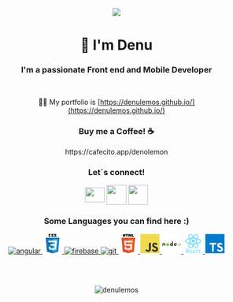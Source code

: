 <div align="center"><img width="250px" src="https://media4.giphy.com/media/IQebREsGFRXmo/giphy.gif" /></div>

<h1 align="center">👋 I'm Denu</h1>
<h3 align="center">I'm a passionate Front end and Mobile Developer</h3>

<br />
<div align="center">

👨‍💻 My portfolio is  [https://denulemos.github.io/](https://denulemos.github.io/)


 </div>

<h3 align="center">Buy me a Coffee! ☕ </h3>
<div align="center">
https://cafecito.app/denolemon
 </div>

<h3 align="center">Let´s connect!</h3>
<p align="center">
<a href="https://www.linkedin.com/in/denulemos/" target="blank"><img align="center" src="https://raw.githubusercontent.com/rahuldkjain/github-profile-readme-generator/master/src/images/icons/Social/linked-in-alt.svg" height="30" width="40" /></a>
 <a href="https://www.twitter.com/denokennedy" target="blank"><img align="center" src="http://assets.stickpng.com/images/580b57fcd9996e24bc43c53e.png" height="40" width="40" /></a>
 <a href="https://medium.com/@denu.a.lemos" target="blank"><img align="center" src="https://upload.wikimedia.org/wikipedia/commons/thumb/e/ec/Medium_logo_Monogram.svg/1200px-Medium_logo_Monogram.svg.png" height="40" width="40" /></a>
</p>


<h3 align="center">Some Languages you can find here :)</h3>
<p align="center"> <a href="https://angular.io" target="_blank"> <img src="https://angular.io/assets/images/logos/angular/angular.svg" alt="angular" width="40" height="40"/> </a>  <a href="https://www.w3schools.com/css/" target="_blank"> <img src="https://raw.githubusercontent.com/devicons/devicon/master/icons/css3/css3-original-wordmark.svg" alt="css3" width="40" height="40"/> </a>  <a href="https://firebase.google.com/" target="_blank"> <img src="https://www.vectorlogo.zone/logos/firebase/firebase-icon.svg" alt="firebase" width="40" height="40"/> </a> <a href="https://git-scm.com/" target="_blank"> <img src="https://www.vectorlogo.zone/logos/git-scm/git-scm-icon.svg" alt="git" width="40" height="40"/> </a>  <a href="https://www.w3.org/html/" target="_blank"> <img src="https://raw.githubusercontent.com/devicons/devicon/master/icons/html5/html5-original-wordmark.svg" alt="html5" width="40" height="40"/> </a> <a href="https://developer.mozilla.org/en-US/docs/Web/JavaScript" target="_blank"> <img src="https://raw.githubusercontent.com/devicons/devicon/master/icons/javascript/javascript-original.svg" alt="javascript" width="40" height="40"/> </a> <a href="https://nodejs.org" target="_blank"> <img src="https://raw.githubusercontent.com/devicons/devicon/master/icons/nodejs/nodejs-original-wordmark.svg" alt="nodejs" width="40" height="40"/> </a>  <a href="https://reactjs.org/" target="_blank"> <img src="https://raw.githubusercontent.com/devicons/devicon/master/icons/react/react-original-wordmark.svg" alt="react" width="40" height="40"/> </a> <a href="https://www.typescriptlang.org/" target="_blank"> <img src="https://raw.githubusercontent.com/devicons/devicon/master/icons/typescript/typescript-original.svg" alt="typescript" width="40" height="40"/></a> </p>
<br />
<br />
<p align="center"> <img src="https://komarev.com/ghpvc/?username=denulemos&label=Profile%20views&color=0e75b6&style=flat" alt="denulemos" /> </p>

